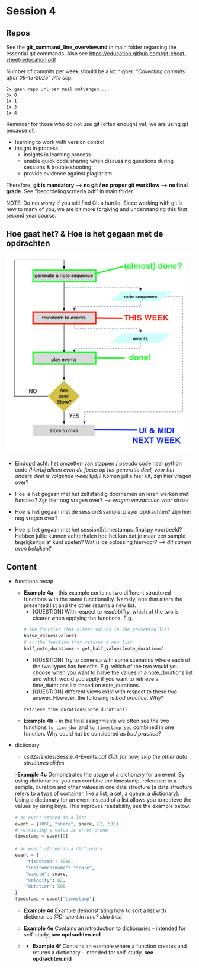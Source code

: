 # Session 4

## Repos
See the **git_command_line_overview.md** in main folder regarding the essential git commands.
Also see https://education.github.com/git-cheat-sheet-education.pdf

Number of commits per week should be a lot higher.
_"Collecting commits after 09-15-2025"_   _//15 sep._
```
2x geen repo url per mail ontvangen ...
3x 0
1x 1
1x 3
1x 4
```
Reminder for those who do not use git (often enough) yet; we are using git because of:
- learning to work with version control
- insight in process
  - insights in learning process
  - enable quick code sharing when discussing questions during sessions & trouble shooting
  - provide evidence against plagiarism

Therefore, **git is mandatory --> no git / no proper git workflow --> no final grade**. See "beoordelingscriteria.pdf" in main folder.

NOTE: Do not worry if you still find Git a hurdle. Since working with git is new to many of you, we are bit more forgiving and understanding this first second year course.

## Hoe gaat het? & Hoe is het gegaan met de opdrachten
<img src="program_flow.png" alt="isolated" width="500"/>

- Eindopdracht: het omzetten van stappen / pseudo code naar python code _(hierbij alleen even de focus op het generatie deel, voor het andere deel is volgende week tijd)_? Komen jullie hier uit, zijn hier vragen over?



- Hoe is het gegaan met het zelfstandig doornemen en leren werken met functies? Zijn hier nog vragen over? _--> vragen verzamelen voor straks_
- Hoe is het gegaan met de session3/sample_player opdrachten? Zijn hier nog vragen over?
- Hoe is het gegaan met het session3/timestamps_final.py voorbeeld? Hebben jullie kunnen achterhalen hoe het kan dat je maar één sample tegelijkertijd af kunt spelen? Wat is de oplossing hiervoor? _--> dit samen even bekijken?_

## Content
- functions recap
  - **Example 4a** - this example contains two different structured functions with the same functionality. Namely, one that alters the presented list and the other returns a new list.  
     - [QUESTION] With respect to _readability_, which of the two is clearer when
     applying the functions. E.g.
     ```python
     # the function that alters values in the presented list
     halve_values(values)
     # or the function that returns a new list
     half_note_durations = get_half_values(note_durations)
     ```
     - [QUESTION] Try to come up with some scenarios where each of the two types has benefits.
     E.g. which of the two would you choose when you want to halve the values in a note_durations list and which would you apply if you want to retrieve a time_durations list based on note_durations.
     - [QUESTION] different views exist with respect to these two answer. However, the following is _bad practice_. Why?
     ```python
     retrieve_time_durations(note_durations)
     ```
  - **Example 4b** - in the final assignments we often see the two functions `to_time_dur` and `to_timestamp_seq` combined in one function. Why could hat be considered as _bad practice_?

- dictionary
  - csd2a/slides/Sessie_4-Events.pdf _@D: for now, skip the other data structures slides_

  -**Example 4c** Demonstrates the usage of a dictionary for an event. By using dictionaries, you can combine the timestamp, reference to a sample, duration and other values in one data structure (a data structure refers to a type of container, like a list, a set, a queue, a dictionary). Using a dictionary for an event instead of a list allows you to retrieve the values by using keys. This improves readability, see the example below.

  ```python
  # an event stored in a list
  event = [1000, "snare", snare, 82, 500]
  # retrieving a value is error prone
  timestamp = event[0]

  # an event stored in a dictionary
  event = {
      "timestamp": 1000,
      "instrumentname": "snare",
      "sample": snare,
      "velocity": 82,
      "duration": 500
  }
  timestamp = event["timestamp"]
  ```
  - **Example 4d** Example demonstrating how to sort a list with dictionaries
  _@D: short in time? skip this!_

  - **Example 4e** Contains an introduction to dictionaries - intended for self-study, **see opdrachten.md**
  - - **Example 4f** Contains an example where a function creates and returns a dictionary  - intended for self-study, **see opdrachten.md**
